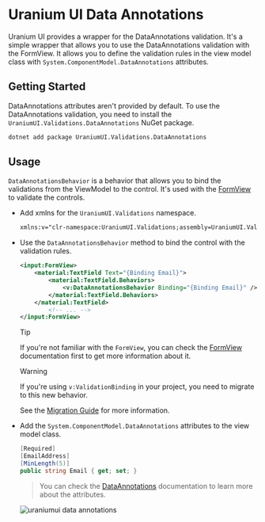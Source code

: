 # Uranium UI Data Annotations
Uranium UI provides a wrapper for the DataAnnotations validation. It's a simple wrapper that allows you to use the DataAnnotations validation with the FormView. It allows you to define the validation rules in the view model class with `System.ComponentModel.DataAnnotations` attributes.

## Getting Started
DataAnnotations attributes aren't provided by default. To use the DataAnnotations validation, you need to install the `UraniumUI.Validations.DataAnnotations` NuGet package.

```bash
dotnet add package UraniumUI.Validations.DataAnnotations
```

## Usage
`DataAnnotationsBehavior` is a behavior that allows you to bind the validations from the ViewModel to the control. It's used with the [FormView](https://enisn-projects.io/docs/en/inputkit/latest/components/controls/FormView) to validate the controls.

- Add xmlns for the `UraniumUI.Validations` namespace.

    ```xml
    xmlns:v="clr-namespace:UraniumUI.Validations;assembly=UraniumUI.Validations.DataAnnotations"
    ```

- Use the `DataAnnotationsBehavior` method to bind the control with the validation rules.

    ```xml
    <input:FormView>
        <material:TextField Text="{Binding Email}">
            <material:TextField.Behaviors>
                <v:DataAnnotationsBehavior Binding="{Binding Email}" />
            </material:TextField.Behaviors>
        </material:TextField>
            <!-- ... -->
    </input:FormView>
    ```

    > [!TIP]
    > If you're not familiar with the `FormView`, you can check the [FormView](https://enisn-projects.io/docs/en/inputkit/latest/components/controls/FormView) documentation first to get more information about it.

    > [!WARNING]
    > If you're using `v:ValidationBinding` in your project, you need to migrate to this new behavior.
    > 
    > See the [Migration Guide](../migration-guides/Migrating-To-2.11.md) for more information.

- Add the `System.ComponentModel.DataAnnotations` attributes to the view model class.

    ```csharp
    [Required]
    [EmailAddress]
    [MinLength(5)]
    public string Email { get; set; }
    ```

    > You can check the [DataAnnotations](https://docs.microsoft.com/en-us/dotnet/api/system.componentmodel.dataannotations?view=net-5.0) documentation to learn more about the attributes.

    ![uraniumui data annotations](../images/validations-dataannotations-demo.gif)
